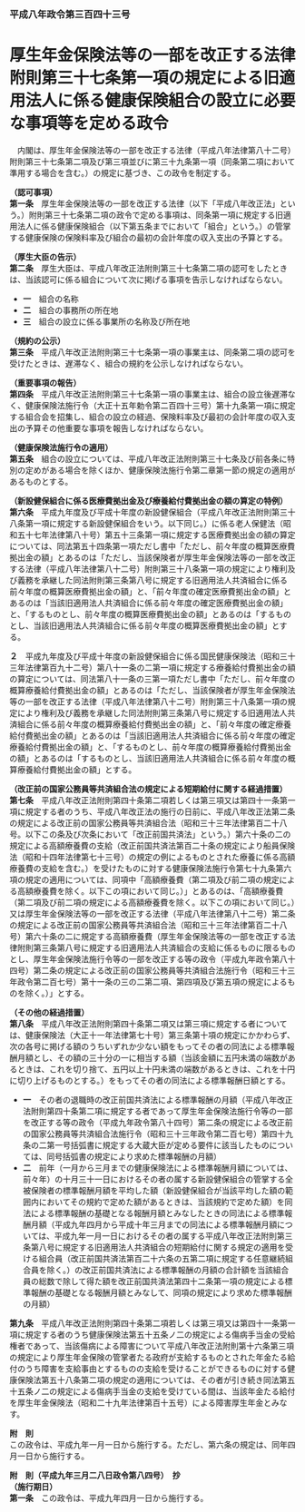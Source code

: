 ### 平成八年政令第三百四十三号  
# 厚生年金保険法等の一部を改正する法律附則第三十七条第一項の規定による旧適用法人に係る健康保険組合の設立に必要な事項等を定める政令  
　内閣は、厚生年金保険法等の一部を改正する法律（平成八年法律第八十二号）附則第三十七条第二項及び第三項並びに第三十九条第一項（同条第二項において準用する場合を含む。）の規定に基づき、この政令を制定する。  
  
**（認可事項）**  
**第一条**　厚生年金保険法等の一部を改正する法律（以下「平成八年改正法」という。）附則第三十七条第二項の政令で定める事項は、同条第一項に規定する旧適用法人に係る健康保険組合（以下第五条までにおいて「組合」という。）の管掌する健康保険の保険料率及び組合の最初の会計年度の収入支出の予算とする。  
  
**（厚生大臣の告示）**  
**第二条**　厚生大臣は、平成八年改正法附則第三十七条第二項の認可をしたときは、当該認可に係る組合について次に掲げる事項を告示しなければならない。  
* **一**　組合の名称  
* **二**　組合の事務所の所在地  
* **三**　組合の設立に係る事業所の名称及び所在地  
  
**（規約の公示）**  
**第三条**　平成八年改正法附則第三十七条第一項の事業主は、同条第二項の認可を受けたときは、遅滞なく、組合の規約を公示しなければならない。  
  
**（重要事項の報告）**  
**第四条**　平成八年改正法附則第三十七条第一項の事業主は、組合の設立後遅滞なく、健康保険法施行令（大正十五年勅令第二百四十三号）第十九条第一項に規定する組合会を招集し、組合の設立の経過、保険料率及び最初の会計年度の収入支出の予算その他重要な事項を報告しなければならない。  
  
**（健康保険法施行令の適用）**  
**第五条**　組合の設立については、平成八年改正法附則第三十七条及び前各条に特別の定めがある場合を除くほか、健康保険法施行令第二章第一節の規定の適用があるものとする。  
  
**（新設健保組合に係る医療費拠出金及び療養給付費拠出金の額の算定の特例）**  
**第六条**　平成九年度及び平成十年度の新設健保組合（平成八年改正法附則第三十八条第一項に規定する新設健保組合をいう。以下同じ。）に係る老人保健法（昭和五十七年法律第八十号）第五十三条第一項に規定する医療費拠出金の額の算定については、同法第五十四条第一項ただし書中「ただし、前々年度の概算医療費拠出金の額」とあるのは「ただし、当該保険者が厚生年金保険法等の一部を改正する法律（平成八年法律第八十二号）附則第三十八条第一項の規定により権利及び義務を承継した同法附則第三条第八号に規定する旧適用法人共済組合に係る前々年度の概算医療費拠出金の額」と、「前々年度の確定医療費拠出金の額」とあるのは「当該旧適用法人共済組合に係る前々年度の確定医療費拠出金の額」と、「するものとし、前々年度の概算医療費拠出金の額」とあるのは「するものとし、当該旧適用法人共済組合に係る前々年度の概算医療費拠出金の額」とする。  
  
**２**　平成九年度及び平成十年度の新設健保組合に係る国民健康保険法（昭和三十三年法律第百九十二号）第八十一条の二第一項に規定する療養給付費拠出金の額の算定については、同法第八十一条の三第一項ただし書中「ただし、前々年度の概算療養給付費拠出金の額」とあるのは「ただし、当該保険者が厚生年金保険法等の一部を改正する法律（平成八年法律第八十二号）附則第三十八条第一項の規定により権利及び義務を承継した同法附則第三条第八号に規定する旧適用法人共済組合に係る前々年度の概算療養給付費拠出金の額」と、「前々年度の確定療養給付費拠出金の額」とあるのは「当該旧適用法人共済組合に係る前々年度の確定療養給付費拠出金の額」と、「するものとし、前々年度の概算療養給付費拠出金の額」とあるのは「するものとし、当該旧適用法人共済組合に係る前々年度の概算療養給付費拠出金の額」とする。  
  
**（改正前の国家公務員等共済組合法の規定による短期給付に関する経過措置）**  
**第七条**　平成八年改正法附則第四十条第二項若しくは第三項又は第四十一条第一項に規定する者のうち、平成八年改正法の施行の日前に、平成八年改正法第二条の規定による改正前の国家公務員等共済組合法（昭和三十三年法律第百二十八号。以下この条及び次条において「改正前国共済法」という。）第六十条の二の規定による高額療養費の支給（改正前国共済法第百二十条の規定により船員保険法（昭和十四年法律第七十三号）の規定の例によるものとされた療養に係る高額療養費の支給を含む。）を受けたものに対する健康保険法施行令第七十九条第六項の規定の適用については、同項中「高額療養費（第二項及び前二項の規定による高額療養費を除く。以下この項において同じ。）」とあるのは、「高額療養費（第二項及び前二項の規定による高額療養費を除く。以下この項において同じ。）又は厚生年金保険法等の一部を改正する法律（平成八年法律第八十二号）第二条の規定による改正前の国家公務員等共済組合法（昭和三十三年法律第百二十八号）第六十条の二に規定する高額療養費（厚生年金保険法等の一部を改正する法律附則第三条第八号に規定する旧適用法人共済組合の支給に係るものに限るものとし、厚生年金保険法施行令等の一部を改正する等の政令（平成九年政令第八十四号）第二条の規定による改正前の国家公務員等共済組合法施行令（昭和三十三年政令第二百七号）第十一条の三の二第二項、第四項及び第五項の規定によるものを除く。）」とする。  
  
**（その他の経過措置）**  
**第八条**　平成八年改正法附則第四十条第二項又は第三項に規定する者については、健康保険法（大正十一年法律第七十号）第三条第十項の規定にかかわらず、次の各号に掲げる額のうちいずれか少ない額をもってその者の同法による標準報酬月額とし、その額の三十分の一に相当する額（当該金額に五円未満の端数があるときは、これを切り捨て、五円以上十円未満の端数があるときは、これを十円に切り上げるものとする。）をもってその者の同法による標準報酬日額とする。  
* **一**　その者の退職時の改正前国共済法による標準報酬の月額（平成八年改正法附則第四十条第二項に規定する者であって厚生年金保険法施行令等の一部を改正する等の政令（平成九年政令第八十四号）第二条の規定による改正前の国家公務員等共済組合法施行令（昭和三十三年政令第二百七号）第四十九条の二第一号括弧書に規定する大蔵大臣が定める要件に該当したものについては、同号括弧書の規定により求めた標準報酬の月額）  
* **二**　前年（一月から三月までの健康保険法による標準報酬月額については、前々年）の十月三十一日におけるその者の属する新設健保組合の管掌する全被保険者の標準報酬月額を平均した額（新設健保組合が当該平均した額の範囲内においてその規約で定めた額があるときは、当該規約で定めた額）を同法による標準報酬の基礎となる報酬月額とみなしたときの同法による標準報酬月額（平成九年四月から平成十年三月までの同法による標準報酬月額については、平成九年一月一日におけるその者の属する平成八年改正法附則第三条第八号に規定する旧適用法人共済組合の短期給付に関する規定の適用を受ける組合員（改正前国共済法第百二十六条の五第二項に規定する任意継続組合員を除く。）の改正前国共済法による標準報酬の月額の合計額を当該組合員の総数で除して得た額を改正前国共済法第四十二条第一項の規定による標準報酬の基礎となる報酬月額とみなして、同項の規定により求めた標準報酬の月額）  
  
**第九条**　平成八年改正法附則第四十条第二項若しくは第三項又は第四十一条第一項に規定する者のうち健康保険法第五十五条ノ二の規定による傷病手当金の受給権者であって、当該傷病による障害について平成八年改正法附則第十六条第三項の規定により厚生年金保険の管掌者たる政府が支給するものとされた年金たる給付のうち障害を支給事由とするものの支給を受けることができるものに対する健康保険法第五十八条第二項の規定の適用については、その者が引き続き同法第五十五条ノ二の規定による傷病手当金の支給を受けている間は、当該年金たる給付を厚生年金保険法（昭和二十九年法律第百十五号）による障害厚生年金とみなす。  
  
**附　則**  
この政令は、平成九年一月一日から施行する。ただし、第六条の規定は、同年四月一日から施行する。  
  
**附　則（平成九年三月二八日政令第八四号）　抄**  
**（施行期日）**  
**第一条**　この政令は、平成九年四月一日から施行する。  
  
